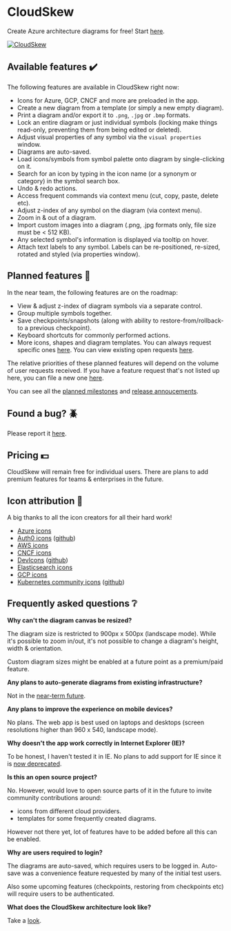 # CloudSkew

Create Azure architecture diagrams for free! Start [here](https://www.cloudskew.com/).

[![CloudSkew](https://cloudskewprod.azureedge.net/assets/misc/landing-page-hero-2.jpg)](https://www.cloudskew.com/)

## Available features :heavy_check_mark:

The following features are available in CloudSkew right now:

* Icons for Azure, GCP, CNCF and more are preloaded in the app. 
* Create a new diagram from a template (or simply a new empty diagram).
* Print a diagram and/or export it to `.png`, `.jpg` or `.bmp` formats.
* Lock an entire diagram or just individual symbols (locking make things read-only, preventing them from being edited or deleted).
* Adjust visual properties of any symbol via the `visual properties` window.
* Diagrams are auto-saved.
* Load icons/symbols from symbol palette onto diagram by single-clicking on it.
* Search for an icon by typing in the icon name (or a synonym or category) in the symbol search box.
* Undo & redo actions.
* Access frequent commands via context menu (cut, copy, paste, delete etc).
* Adjust z-index of any symbol on the diagram (via context menu).
* Zoom in & out of a diagram.
* Import custom images into a diagram (.png, .jpg formats only, file size must be < 512 KB).
* Any selected symbol's information is displayed via tooltip on hover.
* Attach text labels to any symbol. Labels can be re-positioned, re-sized, rotated and styled (via properties window).

## Planned features :calendar:

In the near team, the following features are on the roadmap:

* View & adjust z-index of diagram symbols via a separate control.
* Group multiple symbols together.
* Save checkpoints/snapshots (along with ability to restore-from/rollback-to a previous checkpoint).  
* Keyboard shortcuts for commonly performed actions.
* More icons, shapes and diagram templates. You can always request specific ones [here](https://github.com/cloudskew/cloudskew/issues/new/choose). You can view existing open requests [here](https://github.com/cloudskew/cloudskew/issues?q=is%3Aopen+is%3Aissue+label%3Aicon-request).

The relative priorities of these planned features will depend on the volume of user requests received. If you have a feature request that's not listed up here, you can file a new one [here](https://github.com/cloudskew/cloudskew/issues/new/choose).

You can see all the [planned milestones](https://github.com/cloudskew/cloudskew/milestones) and [release annoucements](https://github.com/cloudskew/cloudskew/releases).

## Found a bug? :beetle:

Please report it [here](https://github.com/cloudskew/cloudskew/issues/new/choose).

## Pricing :dollar:

CloudSkew will remain free for individual users. There are plans to add premium features for teams & enterprises in the future.

## Icon attribution :clap:

A big thanks to all the icon creators for all their hard work!

* [Azure icons](https://www.microsoft.com/en-in/download/details.aspx?id=41937)
* [Auth0 icons](https://identicons.dev/) ([github](https://github.com/auth0/identicons))
* [AWS icons](https://aws.amazon.com/architecture/icons/)
* [CNCF icons](https://github.com/cncf/artwork)
* [DevIcons](https://konpa.github.io/devicon/) ([github](https://github.com/konpa/devicon/))
* [Elasticsearch icons](https://www.elastic.co/brand)
* [GCP icons](https://cloud.google.com/icons/)
* [Kubernetes community icons](https://docs.google.com/presentation/d/15h_MHjR2fzXIiGZniUdHok_FP07u1L8MAX5cN1r0j4U/edit?usp=sharing)   ([github](https://github.com/kubernetes/community/tree/master/icons))

## Frequently asked questions :grey_question:

**Why can't the diagram canvas be resized?**

The diagram size is restricted to 900px x 500px (landscape mode). While it's possible to zoom in/out, it's not possible to change a diagram's height, width & orientation.

Custom diagram sizes might be enabled at a future point as a premium/paid feature.

**Any plans to auto-generate diagrams from existing infrastructure?**

Not in the [near-term future](#planned-features-calendar).

**Any plans to improve the experience on mobile devices?**

No plans. The web app is best used on laptops and desktops (screen resolutions higher than 960 x 540, landscape mode).

**Why doesn't the app work correctly in Internet Explorer (IE)?**

To be honest, I haven't tested it in IE. No plans to add support for IE since it is [now deprecated](https://support.microsoft.com/en-in/help/17454/lifecycle-faq-internet-explorer).

**Is this an open source project?**

No. However, would love to open source parts of it in the future to invite community contributions around:

* icons from different cloud providers.
* templates for some frequently created diagrams.

However not there yet, lot of features have to be added before all this can be enabled.

**Why are users required to login?**

The diagrams are auto-saved, which requires users to be logged in. Auto-save was a convenience feature requested by many of the initial test users. 

Also some upcoming features (checkpoints, restoring from checkpoints etc) will require users to be authenticated.

**What does the CloudSkew architecture look like?**

Take a [look](https://assets.cloudskew.com/assets/misc/cloudskew-architecture-20200116.png).
